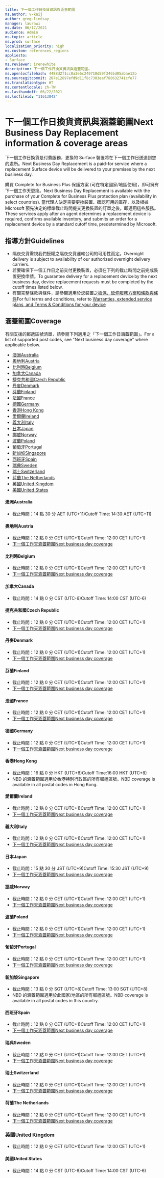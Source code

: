 ```yaml
---
title: 下一個工作日換貨資訊與涵蓋範圍
ms.author: v-kaij
author: greg-lindsay
manager: laurawi
ms.date: 06/17/2021
audience: Admin
ms.topic: article
ms.prod: surface
localization_priority: high
ms.custom: references_regions
appliesto:
- Surface
ms.reviewer: irenewhite
description: 下一個工作日換貨資訊與涵蓋範圍。
ms.openlocfilehash: 4488d2f1cc8a3e6c240710d59f3465d05abae12b
ms.sourcegitcommit: 267e12897efd9d11f8c7303eaf780632741cfe77
ms.translationtype: HT
ms.contentlocale: zh-TW
ms.lasthandoff: 06/22/2021
ms.locfileid: "11613842"
---
```

# <a name="next-business-day-replacement-information--coverage-areas"></a><span data-ttu-id="48335-103">下一個工作日換貨資訊與涵蓋範圍</span><span class="sxs-lookup"><span data-stu-id="48335-103">Next Business Day Replacement information & coverage areas</span></span>

<span data-ttu-id="48335-104">下一個工作日換貨是付費服務，更換的 Surface 裝置將在下一個工作日送達到您的處所。</span><span class="sxs-lookup"><span data-stu-id="48335-104">Next Business Day Replacement is a paid-for service where a replacement Surface device will be delivered to your premises by the next business day.</span></span> 

<span data-ttu-id="48335-105">購買 Complete for Business Plus 保護方案 (可在特定國家/地區使用)，即可擁有下一個工作天更換。</span><span class="sxs-lookup"><span data-stu-id="48335-105">Next Business Day Replacement is available with the purchase of your Complete for Business Plus protection plan (availability in select countries).</span></span> <span data-ttu-id="48335-106">當代理人決定需要更換裝置、確認可用的庫存，以及根據 Microsoft 預先決定的標準截止時間提交更換裝置的訂單之後，即適用這些服務。</span><span class="sxs-lookup"><span data-stu-id="48335-106">These services apply after an agent determines a replacement device is required, confirms available inventory, and submits an order for a replacement device by a standard cutoff time, predetermined by Microsoft.</span></span> 

## <a name="guidelines"></a><span data-ttu-id="48335-107">指導方針</span><span class="sxs-lookup"><span data-stu-id="48335-107">Guidelines</span></span>

- <span data-ttu-id="48335-108">隔夜交貨需視我們授權之隔夜交貨運輸公司的可用性而定。</span><span class="sxs-lookup"><span data-stu-id="48335-108">Overnight delivery is subject to availability of our authorized overnight delivery carriers.</span></span>
- <span data-ttu-id="48335-109">若要確保下一個工作日之前交付更換裝置，必須在下列的截止時間之前完成裝置更換申請。</span><span class="sxs-lookup"><span data-stu-id="48335-109">To guarantee delivery for a replacement device by the next business day, device replacement requests must be completed by the cutoff times listed below.</span></span>
- <span data-ttu-id="48335-110">有關完整條款與條件，請參閱適用於您裝置之[擔保、延伸服務方案和條款與條件](https://support.microsoft.com/topic/warranties-extended-service-plans-and-terms-conditions-for-your-device-eedf7a23-84a7-1a47-480b-0e10503eedf5)</span><span class="sxs-lookup"><span data-stu-id="48335-110">For full terms and conditions, refer to [Warranties, extended service plans, and Terms & Conditions for your device](https://support.microsoft.com/topic/warranties-extended-service-plans-and-terms-conditions-for-your-device-eedf7a23-84a7-1a47-480b-0e10503eedf5)</span></span>

## <a name="coverage"></a><span data-ttu-id="48335-111">涵蓋範圍</span><span class="sxs-lookup"><span data-stu-id="48335-111">Coverage</span></span>

<span data-ttu-id="48335-112">有關支援的郵遞區號清單，請參閱下列適用之「下一個工作日涵蓋範圍」。</span><span class="sxs-lookup"><span data-stu-id="48335-112">For a list of supported post codes, see "Next business day coverage" where applicable below.</span></span> 

- [<span data-ttu-id="48335-113">澳洲</span><span class="sxs-lookup"><span data-stu-id="48335-113">Australia</span></span>](#australia)
- [<span data-ttu-id="48335-114">奧地利</span><span class="sxs-lookup"><span data-stu-id="48335-114">Austria</span></span>](#austria)
- [<span data-ttu-id="48335-115">比利時</span><span class="sxs-lookup"><span data-stu-id="48335-115">Belgium</span></span>](#belgium)
- [<span data-ttu-id="48335-116">加拿大</span><span class="sxs-lookup"><span data-stu-id="48335-116">Canada</span></span>](#canada)
- [<span data-ttu-id="48335-117">捷克共和國</span><span class="sxs-lookup"><span data-stu-id="48335-117">Czech Republic</span></span>](#czech-republic)
- [<span data-ttu-id="48335-118">丹麥</span><span class="sxs-lookup"><span data-stu-id="48335-118">Denmark</span></span>](#denmark)
- [<span data-ttu-id="48335-119">芬蘭</span><span class="sxs-lookup"><span data-stu-id="48335-119">Finland</span></span>](#finland)
- [<span data-ttu-id="48335-120">法國</span><span class="sxs-lookup"><span data-stu-id="48335-120">France</span></span>](#france)
- [<span data-ttu-id="48335-121">德國</span><span class="sxs-lookup"><span data-stu-id="48335-121">Germany</span></span>](#germany)
- [<span data-ttu-id="48335-122">香港</span><span class="sxs-lookup"><span data-stu-id="48335-122">Hong Kong</span></span>](#hong-kong)
- [<span data-ttu-id="48335-123">愛爾蘭</span><span class="sxs-lookup"><span data-stu-id="48335-123">Ireland</span></span>](#ireland)
- [<span data-ttu-id="48335-124">義大利</span><span class="sxs-lookup"><span data-stu-id="48335-124">Italy</span></span>](#italy)
- [<span data-ttu-id="48335-125">日本</span><span class="sxs-lookup"><span data-stu-id="48335-125">Japan</span></span>](#japan)
- [<span data-ttu-id="48335-126">挪威</span><span class="sxs-lookup"><span data-stu-id="48335-126">Norway</span></span>](#norway)
- [<span data-ttu-id="48335-127">波蘭</span><span class="sxs-lookup"><span data-stu-id="48335-127">Poland</span></span>](#poland)
- [<span data-ttu-id="48335-128">葡萄牙</span><span class="sxs-lookup"><span data-stu-id="48335-128">Portugal</span></span>](#portugal)
- [<span data-ttu-id="48335-129">新加坡</span><span class="sxs-lookup"><span data-stu-id="48335-129">Singapore</span></span>](#singapore)
- [<span data-ttu-id="48335-130">西班牙</span><span class="sxs-lookup"><span data-stu-id="48335-130">Spain</span></span>](#spain)
- [<span data-ttu-id="48335-131">瑞典</span><span class="sxs-lookup"><span data-stu-id="48335-131">Sweden</span></span>](#sweden)
- [<span data-ttu-id="48335-132">瑞士</span><span class="sxs-lookup"><span data-stu-id="48335-132">Switzerland</span></span>](#switzerland)
- [<span data-ttu-id="48335-133">荷蘭</span><span class="sxs-lookup"><span data-stu-id="48335-133">The Netherlands</span></span>](#the-netherlands)
- [<span data-ttu-id="48335-134">英國</span><span class="sxs-lookup"><span data-stu-id="48335-134">United Kingdom</span></span>](#united-kingdom)
- [<span data-ttu-id="48335-135">美國</span><span class="sxs-lookup"><span data-stu-id="48335-135">United States</span></span>](#united-states)


#### <a name="australia"></a><span data-ttu-id="48335-136">澳洲</span><span class="sxs-lookup"><span data-stu-id="48335-136">Australia</span></span>

- <span data-ttu-id="48335-137">截止時間：14 點 30 分 AET (UTC+11)</span><span class="sxs-lookup"><span data-stu-id="48335-137">Cutoff Time: 14:30 AET (UTC+11)</span></span>

#### <a name="austria"></a><span data-ttu-id="48335-138">奧地利</span><span class="sxs-lookup"><span data-stu-id="48335-138">Austria</span></span>

- <span data-ttu-id="48335-139">截止時間：12 點 0 分 CET (UTC+1)</span><span class="sxs-lookup"><span data-stu-id="48335-139">Cutoff Time: 12:00 CET (UTC+1)</span></span>
- [<span data-ttu-id="48335-140">下一個工作天涵蓋範圍</span><span class="sxs-lookup"><span data-stu-id="48335-140">Next business day coverage</span></span>](https://download.microsoft.com/download/5/7/5/575447e3-70c1-468b-a714-22d3cded7a6e/NBD%20Coverage%20-%20Austria%20Post%20Codes%20030321.xlsx)

#### <a name="belgium"></a><span data-ttu-id="48335-141">比利時</span><span class="sxs-lookup"><span data-stu-id="48335-141">Belgium</span></span>

- <span data-ttu-id="48335-142">截止時間：12 點 0 分 CET (UTC+1)</span><span class="sxs-lookup"><span data-stu-id="48335-142">Cutoff Time: 12:00 CET (UTC+1)</span></span>
- [<span data-ttu-id="48335-143">下一個工作天涵蓋範圍</span><span class="sxs-lookup"><span data-stu-id="48335-143">Next business day coverage</span></span>](https://download.microsoft.com/download/f/b/9/fb95d99c-1403-4ecf-bbde-0bab2af2c2ce/NBD%20Coverage%20-%20Belgium%20Post%20Codes%20030321.xlsx)

#### <a name="canada"></a><span data-ttu-id="48335-144">加拿大</span><span class="sxs-lookup"><span data-stu-id="48335-144">Canada</span></span>

- <span data-ttu-id="48335-145">截止時間：14 點 0 分 CST (UTC-6)</span><span class="sxs-lookup"><span data-stu-id="48335-145">Cutoff Time: 14:00 CST (UTC-6)</span></span>

#### <a name="czech-republic"></a><span data-ttu-id="48335-146">捷克共和國</span><span class="sxs-lookup"><span data-stu-id="48335-146">Czech Republic</span></span>

- <span data-ttu-id="48335-147">截止時間：12 點 0 分 CET (UTC+1)</span><span class="sxs-lookup"><span data-stu-id="48335-147">Cutoff Time: 12:00 CET (UTC+1)</span></span>
- [<span data-ttu-id="48335-148">下一個工作天涵蓋範圍</span><span class="sxs-lookup"><span data-stu-id="48335-148">Next business day coverage</span></span>](https://download.microsoft.com/download/9/2/6/926014cb-38b2-4270-b841-d3dc56f6e341/NBD%20Coverage%20-%20Czech%20Republic%20Post%20Codes%20042821.xlsx)

#### <a name="denmark"></a><span data-ttu-id="48335-149">丹麥</span><span class="sxs-lookup"><span data-stu-id="48335-149">Denmark</span></span> 

- <span data-ttu-id="48335-150">截止時間：12 點 0 分 CET (UTC+1)</span><span class="sxs-lookup"><span data-stu-id="48335-150">Cutoff Time: 12:00 CET (UTC+1)</span></span> 
- [<span data-ttu-id="48335-151">下一個工作天涵蓋範圍</span><span class="sxs-lookup"><span data-stu-id="48335-151">Next business day coverage</span></span>](https://download.microsoft.com/download/9/e/6/9e6b4db6-b9f6-412e-a296-a10b5bc6e591/NBD%20Coverage%20-%20Denmark%20Post%20Codes%20030321.xlsx)

#### <a name="finland"></a><span data-ttu-id="48335-152">芬蘭</span><span class="sxs-lookup"><span data-stu-id="48335-152">Finland</span></span>

- <span data-ttu-id="48335-153">截止時間：12 點 0 分 CET (UTC+1)</span><span class="sxs-lookup"><span data-stu-id="48335-153">Cutoff Time: 12:00 CET (UTC+1)</span></span>
- [<span data-ttu-id="48335-154">下一個工作天涵蓋範圍</span><span class="sxs-lookup"><span data-stu-id="48335-154">Next business day coverage</span></span>](https://download.microsoft.com/download/b/d/d/bddd01a3-6f8e-4bd2-9549-4dbf0a5aee86/NBD%20Coverage%20-%20Finland%20Post%20Codes%20030321.xlsx)

#### <a name="france"></a><span data-ttu-id="48335-155">法國</span><span class="sxs-lookup"><span data-stu-id="48335-155">France</span></span>

- <span data-ttu-id="48335-156">截止時間：12 點 0 分 CET (UTC+1)</span><span class="sxs-lookup"><span data-stu-id="48335-156">Cutoff Time: 12:00 CET (UTC+1)</span></span>
- [<span data-ttu-id="48335-157">下一個工作天涵蓋範圍</span><span class="sxs-lookup"><span data-stu-id="48335-157">Next business day coverage</span></span>](https://download.microsoft.com/download/7/b/0/7b0fa1bb-4c75-474a-83be-6d55e0fa719f/NBD%20Coverage%20-%20France%20Postal%20Codes%20042821.xlsx)

#### <a name="germany"></a><span data-ttu-id="48335-158">德國</span><span class="sxs-lookup"><span data-stu-id="48335-158">Germany</span></span>

- <span data-ttu-id="48335-159">截止時間：12 點 0 分 CET (UTC+1)</span><span class="sxs-lookup"><span data-stu-id="48335-159">Cutoff Time: 12:00 CET (UTC+1)</span></span>
- [<span data-ttu-id="48335-160">下一個工作天涵蓋範圍</span><span class="sxs-lookup"><span data-stu-id="48335-160">Next business day coverage</span></span>](https://download.microsoft.com/download/d/4/f/d4f6c11f-ada2-4400-b502-2e722644427b/NBD%20Coverage%20-%20Germany%20Post%20Codes%20042821.xlsx)

#### <a name="hong-kong"></a><span data-ttu-id="48335-161">香港</span><span class="sxs-lookup"><span data-stu-id="48335-161">Hong Kong</span></span>

- <span data-ttu-id="48335-162">截止時間：16 點 0 分 HKT (UTC+8)</span><span class="sxs-lookup"><span data-stu-id="48335-162">Cutoff Time:16:00 HKT (UTC+8)</span></span> 
- <span data-ttu-id="48335-163">NBD 的涵蓋範圍適用於香港特別行政區的所有郵遞區號。</span><span class="sxs-lookup"><span data-stu-id="48335-163">NBD coverage is available in all postal codes in Hong Kong.</span></span>

#### <a name="ireland"></a><span data-ttu-id="48335-164">愛爾蘭</span><span class="sxs-lookup"><span data-stu-id="48335-164">Ireland</span></span>

- <span data-ttu-id="48335-165">截止時間：12 點 0 分 CET (UTC+1)</span><span class="sxs-lookup"><span data-stu-id="48335-165">Cutoff Time: 12:00 CET (UTC+1)</span></span>
- [<span data-ttu-id="48335-166">下一個工作天涵蓋範圍</span><span class="sxs-lookup"><span data-stu-id="48335-166">Next business day coverage</span></span>](https://download.microsoft.com/download/d/6/f/d6f05276-3657-49d3-8871-a2e445b686ef/NBD%20Coverage%20-%20Ireland%20Post%20Codes%20030321.xlsx)

#### <a name="italy"></a><span data-ttu-id="48335-167">義大利</span><span class="sxs-lookup"><span data-stu-id="48335-167">Italy</span></span>

- <span data-ttu-id="48335-168">截止時間：12 點 0 分 CET (UTC+1)</span><span class="sxs-lookup"><span data-stu-id="48335-168">Cutoff Time: 12:00 CET (UTC+1)</span></span>
- [<span data-ttu-id="48335-169">下一個工作天涵蓋範圍</span><span class="sxs-lookup"><span data-stu-id="48335-169">Next business day coverage</span></span>](https://download.microsoft.com/download/6/9/a/69a57c96-f4ce-4f93-a99a-2469ed737351/NBD%20Coverage%20-%20Italy%20Post%20Codes%20030321.xlsx)

#### <a name="japan"></a><span data-ttu-id="48335-170">日本</span><span class="sxs-lookup"><span data-stu-id="48335-170">Japan</span></span>

- <span data-ttu-id="48335-171">截止時間：15 點 30 分 JST (UTC+9)</span><span class="sxs-lookup"><span data-stu-id="48335-171">Cutoff Time: 15:30 JST (UTC+9)</span></span>
- [<span data-ttu-id="48335-172">下一個工作天涵蓋範圍</span><span class="sxs-lookup"><span data-stu-id="48335-172">Next business day coverage</span></span>](https://download.microsoft.com/download/c/7/8/c781a035-19f7-4563-9dd9-e8c5f3713342/NBD%20Coverage%20-%20Japan%20Post%20Codes%20060121.xlsx)

#### <a name="norway"></a><span data-ttu-id="48335-173">挪威</span><span class="sxs-lookup"><span data-stu-id="48335-173">Norway</span></span>

- <span data-ttu-id="48335-174">截止時間：12 點 0 分 CET (UTC+1)</span><span class="sxs-lookup"><span data-stu-id="48335-174">Cutoff Time: 12:00 CET (UTC+1)</span></span>
- [<span data-ttu-id="48335-175">下一個工作天涵蓋範圍</span><span class="sxs-lookup"><span data-stu-id="48335-175">Next business day coverage</span></span>](https://download.microsoft.com/download/2/8/0/2803e50f-b7fb-431a-9eb9-efba7fb32260/NBD%20Coverage%20-%20Norway%20Post%20Codes%20032521.xlsx)

#### <a name="poland"></a><span data-ttu-id="48335-176">波蘭</span><span class="sxs-lookup"><span data-stu-id="48335-176">Poland</span></span>

- <span data-ttu-id="48335-177">截止時間：12 點 0 分 CET (UTC+1)</span><span class="sxs-lookup"><span data-stu-id="48335-177">Cutoff Time: 12:00 CET (UTC+1)</span></span>
- [<span data-ttu-id="48335-178">下一個工作天涵蓋範圍</span><span class="sxs-lookup"><span data-stu-id="48335-178">Next business day coverage</span></span>](https://download.microsoft.com/download/f/e/8/fe8b9b43-5f72-4cf1-971d-78dd46f8ea1c/NBD%20Coverage%20-%20Poland%20Post%20Codes%20042821.xlsx
)

#### <a name="portugal"></a><span data-ttu-id="48335-179">葡萄牙</span><span class="sxs-lookup"><span data-stu-id="48335-179">Portugal</span></span>

- <span data-ttu-id="48335-180">截止時間：12 點 0 分 CET (UTC+1)</span><span class="sxs-lookup"><span data-stu-id="48335-180">Cutoff Time: 12:00 CET (UTC+1)</span></span>
- [<span data-ttu-id="48335-181">下一個工作天涵蓋範圍</span><span class="sxs-lookup"><span data-stu-id="48335-181">Next business day coverage</span></span>](https://download.microsoft.com/download/5/1/4/5146ceeb-651c-4b10-afeb-ea1abb733e33/NBD%20Coverage%20-%20Portugal%20Post%20Codes%20030321.xlsx)

#### <a name="singapore"></a><span data-ttu-id="48335-182">新加坡</span><span class="sxs-lookup"><span data-stu-id="48335-182">Singapore</span></span>

- <span data-ttu-id="48335-183">截止時間：13 點 0 分 SGT (UTC+8)</span><span class="sxs-lookup"><span data-stu-id="48335-183">Cutoff Time: 13:00 SGT (UTC+8)</span></span>
- <span data-ttu-id="48335-184">NBD 的涵蓋範圍適用於此國家/地區的所有郵遞區號。</span><span class="sxs-lookup"><span data-stu-id="48335-184">NBD coverage is available in all postal codes in this country.</span></span>

#### <a name="spain"></a><span data-ttu-id="48335-185">西班牙</span><span class="sxs-lookup"><span data-stu-id="48335-185">Spain</span></span>

- <span data-ttu-id="48335-186">截止時間：12 點 0 分 CET (UTC+1)</span><span class="sxs-lookup"><span data-stu-id="48335-186">Cutoff Time: 12:00 CET (UTC+1)</span></span>
- [<span data-ttu-id="48335-187">下一個工作天涵蓋範圍</span><span class="sxs-lookup"><span data-stu-id="48335-187">Next business day coverage</span></span>](https://download.microsoft.com/download/6/1/d/61da1e35-e17e-4a67-ab81-27cf7a21f91b/NBD%20Coverage-%20Spain%20Post%20Codes%20030321.xlsx)

#### <a name="sweden"></a><span data-ttu-id="48335-188">瑞典</span><span class="sxs-lookup"><span data-stu-id="48335-188">Sweden</span></span>

- <span data-ttu-id="48335-189">截止時間：12 點 0 分 CET (UTC+1)</span><span class="sxs-lookup"><span data-stu-id="48335-189">Cutoff Time: 12:00 CET (UTC+1)</span></span>
- [<span data-ttu-id="48335-190">下一個工作天涵蓋範圍</span><span class="sxs-lookup"><span data-stu-id="48335-190">Next business day coverage</span></span>](https://download.microsoft.com/download/3/c/8/3c8a0591-2ee9-4742-835f-86b8c79b986f/NBD%20Coverage%20-%20Sweden%20Post%20Codes%20030321.xlsx)

#### <a name="switzerland"></a><span data-ttu-id="48335-191">瑞士</span><span class="sxs-lookup"><span data-stu-id="48335-191">Switzerland</span></span>

- <span data-ttu-id="48335-192">截止時間：12 點 0 分 CET (UTC+1)</span><span class="sxs-lookup"><span data-stu-id="48335-192">Cutoff Time: 12:00 CET (UTC+1)</span></span>
- [<span data-ttu-id="48335-193">下一個工作天涵蓋範圍</span><span class="sxs-lookup"><span data-stu-id="48335-193">Next business day coverage</span></span>](https://download.microsoft.com/download/e/6/9/e69789ca-4617-4b23-afb2-09529f320de3/NBD%20Coverage%20-%20Switzerland%20Post%20Codes%20030321%20update.xlsx)

#### <a name="the-netherlands"></a><span data-ttu-id="48335-194">荷蘭</span><span class="sxs-lookup"><span data-stu-id="48335-194">The Netherlands</span></span>

- <span data-ttu-id="48335-195">截止時間：12 點 0 分 CET (UTC+1)</span><span class="sxs-lookup"><span data-stu-id="48335-195">Cutoff Time: 12:00 CET (UTC+1)</span></span>
- [<span data-ttu-id="48335-196">下一個工作天涵蓋範圍</span><span class="sxs-lookup"><span data-stu-id="48335-196">Next business day coverage</span></span>](https://download.microsoft.com/download/6/3/f/63f2ff4c-3b8f-465e-9498-0878f7ba70f3/NBD%20Coverage%20-%20Netherlands%20Post%20Codes%20042821.xlsx)

### <a name="united-kingdom"></a><span data-ttu-id="48335-197">英國</span><span class="sxs-lookup"><span data-stu-id="48335-197">United Kingdom</span></span>

- <span data-ttu-id="48335-198">截止時間：12 點 0 分 CET (UTC+1)</span><span class="sxs-lookup"><span data-stu-id="48335-198">Cutoff Time: 12:00 CET (UTC+1)</span></span>

#### <a name="united-states"></a><span data-ttu-id="48335-199">美國</span><span class="sxs-lookup"><span data-stu-id="48335-199">United States</span></span> 

- <span data-ttu-id="48335-200">截止時間：14 點 0 分 CST (UTC-6)</span><span class="sxs-lookup"><span data-stu-id="48335-200">Cutoff Time: 14:00 CST (UTC-6)</span></span>
